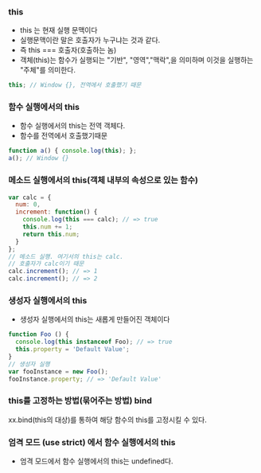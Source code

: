 ### this
- this 는 현재 실행 문맥이다
- 실행문맥이란 말은 호출자가 누구냐는 것과 같다.
- 즉 this === 호출자(호출하는 놈)
- 객체(this)는 함수가 실행되는 "기반", "영역","맥락",을 의미하며 이것을 실행하는 "주체"를 의미한다.
~~~ javascript
this; // Window {}, 전역에서 호출했기 때문
~~~

### 함수 실행에서의 this
- 함수 실행에서의 this는 전역 객체다.
- 함수를 전역에서 호출했기때문
~~~ javascript
function a() { console.log(this); };
a(); // Window {}
~~~

###  메소드 실행에서의 this(객체 내부의 속성으로 있는 함수)
~~~ javascript
var calc = {
  num: 0,
  increment: function() {
    console.log(this === calc); // => true
    this.num += 1;
    return this.num;
  }
};
// 메소드 실행. 여기서의 this는 calc.
// 호출자가 calc이기 때문
calc.increment(); // => 1
calc.increment(); // => 2
~~~


### 생성자 실행에서의 this
- 생성자 실행에서의 this는 새롭게 만들어진 객체이다
~~~ javascript
function Foo () {
  console.log(this instanceof Foo); // => true
  this.property = 'Default Value';
}
// 생성자 실행
var fooInstance = new Foo();
fooInstance.property; // => 'Default Value'
~~~

### this를 고정하는 방법(묶어주는 방법) bind
xx.bind(this의 대상)를 통하여 해당 함수의 this를 고정시킬 수 있다.


### 엄격 모드 (use strict) 에서 함수 실행에서의 this
- 엄격 모드에서 함수 실행에서의 this는 undefined다.